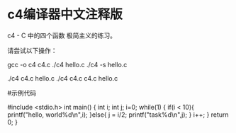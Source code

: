 # c4编译器中文注释版



c4 - C 中的四个函数
极简主义的练习。

请尝试以下操作：

gcc -o c4 c4.c
./c4 hello.c
./c4 -s hello.c

./c4 c4.c hello.c
./c4 c4.c c4.c hello.c

#示例代码

#include <stdio.h>
int main()
{
    int i;
	int j;
	i=0;
	while(1)
	{
		if(i < 10){
		 	printf("hello, world%d\n",i);
		}else{
		   j = i/2;
		    printf("task%d\n",j);
		}
	    i++;
	}
	return 0;
}

